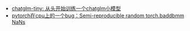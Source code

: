 * [chatglm-tiny: 从头开始训练一个chatglm小模型](https://zhuanlan.zhihu.com/p/642355086)
* [pytorch在cpu上的一个bug：Semi-reproducible random torch.baddbmm NaNs](https://zhuanlan.zhihu.com/p/660594749)
